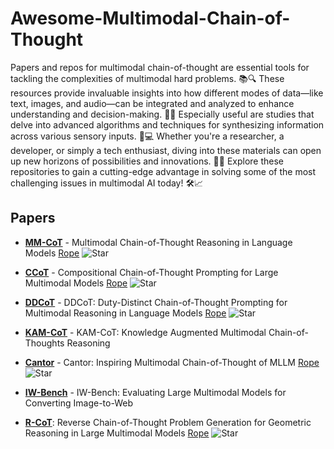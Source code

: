 # Awesome-Multimodal-Chain-of-Thought
Papers and repos for multimodal chain-of-thought are essential tools for tackling the complexities of multimodal hard problems. 📚🔍 These resources provide invaluable insights into how different modes of data—like text, images, and audio—can be integrated and analyzed to enhance understanding and decision-making. 🤖🎨 Especially useful are studies that delve into advanced algorithms and techniques for synthesizing information across various sensory inputs. 🧠💻 Whether you're a researcher, a developer, or simply a tech enthusiast, diving into these materials can open up new horizons of possibilities and innovations. 🌟🚀 Explore these repositories to gain a cutting-edge advantage in solving some of the most challenging issues in multimodal AI today! 🛠️📈


## Papers
- [**MM-CoT**](https://arxiv.org/pdf/2303.08128.pdf) - Multimodal Chain-of-Thought Reasoning in Language Models [Rope](https://github.com/amazon-science/mm-cot)
![Star](https://img.shields.io/github/stars/amazon-science/mm-cot.svg?style=social&label=Star)

- [**CCoT**](https://arxiv.org/abs/2311.17076) - Compositional Chain-of-Thought Prompting for Large Multimodal Models [Rope](https://github.com/chancharikmitra/CCoT?tab=readme-ov-file)
![Star](https://img.shields.io/github/stars/chancharikmitra/CCoT?tab=readme-ov-file.svg?style=social&label=Star)

- [**DDCoT**](https://arxiv.org/abs/2310.16436) - DDCoT: Duty-Distinct Chain-of-Thought Prompting for Multimodal Reasoning in Language Models [Rope](https://github.com/SooLab/DDCOT)
![Star](https://img.shields.io/github/stars/SooLab/DDCOT.svg?style=social&label=Star)

- [**KAM-CoT**](https://arxiv.org/pdf/2401.12863) - KAM-CoT: Knowledge Augmented Multimodal Chain-of-Thoughts Reasoning

- [**Cantor**](https://arxiv.org/abs/2404.16033) - Cantor: Inspiring Multimodal Chain-of-Thought of MLLM [Rope](https://github.com/ggg0919/cantor?tab=readme-ov-file)
![Star](https://img.shields.io/github/stars/ggg0919/cantor?tab=readme-ov-file.svg?style=social&label=Star)


- [**IW-Bench**](https://arxiv.org/pdf/2409.18980) - IW-Bench: Evaluating Large Multimodal Models for Converting Image-to-Web
- [**R-CoT**](https://arxiv.org/pdf/2410.17885): Reverse Chain-of-Thought Problem Generation for Geometric Reasoning in Large Multimodal Models [Rope](https://github.com/dle666/R-CoT)
![Star](https://img.shields.io/github/stars/dle666/R-CoT.svg?style=social&label=Star)
